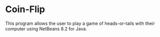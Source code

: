# Coin-Flip
This program allows the user to play a game of heads-or-tails with their computer using NetBeans 8.2 for Java.
